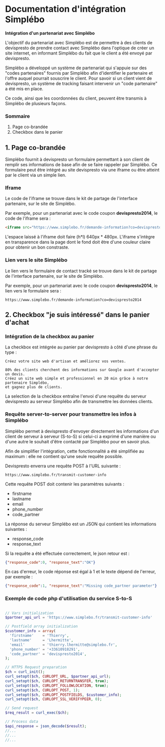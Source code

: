 # Documentation d'intégration Simplébo 

**Intégration d'un partenariat avec Simplébo**

L'objectif du partenariat avec Simplébo est de permettre à des clients de devispresto de prendre contact avec Simplébo dans l'optique de créer un site internet, en informant Simplébo du fait que le client a été envoyé par devispresto.

Simplébo a développé un système de partenariat qui s'appuie sur des "codes partenaires" fournis par Simplébo afin d'identifier le partenaire et l'offre auquel pourrait souscrire le client. Pour savoir si un client vient de devispresto, un système de tracking faisant intervenir un "code partenaire" a été mis en place.

Ce code, ainsi que les coordonnées du client, peuvent être transmis à Simplébo de plusieurs façons.

### Sommaire
1. Page co-brandée
2. Checkbox dans le panier


## 1. Page co-brandée

Simplébo fournit à devispresto un formulaire permettant à son client de remplir ses informations de base afin de se faire rappeler par Simplébo. Ce formulaire peut être intégré au site devispresto via une iframe ou être atteint par le client via un simple lien.

### Iframe

Le code de l'iframe se trouve dans le kit de partage de l'interface partenaire, sur le site de Simplébo.

Par exemple, pour un partenariat avec le code coupon **devispresto2014**, le code de l'iframe sera :
```html
<iframe src="https://www.simplebo.fr/demande-information?co=devispresto2014&i" width="640" height="480"></iframe>
```

L'espace laissé à l'iframe doit faire (h*l) 640px * 480px. L'iframe s'intègre en transparence dans la page dont le fond doit être d'une couleur claire pour obtenir un bon constraste.


### Lien vers le site Simplébo
Le lien vers le formulaire de contact tracké se trouve dans le kit de partage de l'interface partenaire, sur le site de Simplébo.

Par exemple, pour un partenariat avec le code coupon **devispresto2014**, le lien vers le formulaire sera :
```
https://www.simplebo.fr/demande-information?co=devispresto2014
```

## 2. Checkbox "je suis intéressé" dans le panier d'achat

### Intégration de la checkbox au panier
La checkbox est intégrée au panier par devispresto à côté d'une phrase du type :
```
Créez votre site web d'artisan et améliorez vos ventes.

80% des clients cherchent des informations sur Google avant d'accepter un devis.
Créez un site web simple et professionnel en 20 min grâce à notre partenaire Simplébo,
et gagnez plus de clients.
```

La selection de la checkbox entraîne l'envoi d'une requête du serveur devispresto au serveur Simplébo afin de transmettre les données clients.

### Requête server-to-server pour transmettre les infos à Simplébo
Simplébo permet à devispresto d'envoyer directement les informations d'un client de serveur à serveur (S-to-S) si celui-ci a exprimé d'une manière ou d'une autre le souhait d'être contacté par Simplébo pour en savoir plus.

Afin de simplifier l'intégration, cette fonctionnalité a été simplifiée au maximum : elle ne contient qu'une seule requête possible.

Devispresto enverra une requête POST à l'URL suivante :
```
https://www.simplebo.fr/transmit-customer-info
```

Cette requête POST doit contenir les paramètres suivants :
- firstname
- lastname
- email
- phone_number
- code_partner

La réponse du serveur Simplébo est un JSON qui contient les informations suivantes :
- response_code
- response_text

Si la requête a été effectuée correctement, le json retour est :
```json
{"response_code":0, "response_text":"OK"}
```

En cas d'erreur, le code réponse est égal à 1 et le texte dépend de l'erreur, par exemple :
```json
{"response_code":1, "response_text":"Missing code_partner parameter"}
```

### Exemple de code php d'utilisation du service S-to-S

```php

// Vars initialization
$partner_api_url = 'https://www.simplebo.fr/transmit-customer-info'

// Postfield array initialization
$customer_info = array(
  'firstname'    = 'Thierry',
  'lastname'     = 'Lhermitte',
  'email'        = 'thierry.lhermitte@simplebo.fr',
  'phone_number' = '+33610918291',
  'code_partner' = 'devispresto2014',
);

// HTTPS Request preparation
$ch = curl_init();
curl_setopt($ch, CURLOPT_URL, $partner_api_url);
curl_setopt($ch, CURLOPT_RETURNTRANSFER, true);
curl_setopt($ch, CURLOPT_FOLLOWLOCATION, true);
curl_setopt($ch, CURLOPT_POST, 1);
curl_setopt($ch, CURLOPT_POSTFIELDS, $customer_info);
curl_setopt($ch, CURLOPT_SSL_VERIFYPEER, 0);

// Send request
$req_result = curl_exec($ch);

// Process data
$api_response = json_decode($result);
//...
//...
//...

```
